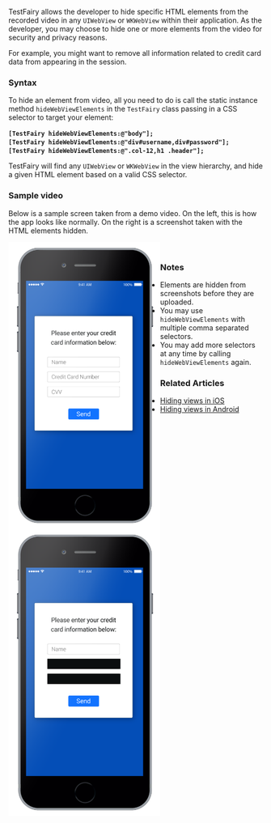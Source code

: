 TestFairy allows the developer to hide specific HTML elements from the recorded video in any `UIWebView` or `WKWebView` within their application. As the developer, you may choose to hide one or more elements from the video for security and privacy reasons.

For example, you might want to remove all information related to credit card data from appearing in the session.

### Syntax

To hide an element from video, all you need to do is call the static instance method `hideWebViewElements` in the `TestFairy` class passing in a CSS selector to target your element:

**`[TestFairy hideWebViewElements:@"body"];`**  
**`[TestFairy hideWebViewElements:@"div#username,div#password"];`**  
**`[TestFairy hideWebViewElements:@".col-12,h1 .header"];`**

TestFairy will find any `UIWebView` or `WKWebView` in the view hierarchy, and hide a given HTML element based on a valid CSS selector.

### Sample video

Below is a sample screen taken from a demo video. On the left, this is how the app looks like normally. On the right is a screenshot taken with the HTML elements hidden.

<div>
<img style="float:left" src="../../img/ios/hidden_views/iphone-with-fields.png" width="300px" />
<img style="float:left" src="../../img/ios/hidden_views/iphone-no-fields.png" width="300px" />
</div>

<br clear=“both”/> 

### Notes

* Elements are hidden from screenshots before they are uploaded.
* You may use `hideWebViewElements` with multiple comma separated selectors.
* You may add more selectors at any time by calling `hideWebViewElements` again.


### Related Articles

* [Hiding views in iOS](https://docs.testfairy.com/iOS_SDK/Hiding_views_from_video.html)
* [Hiding views in Android](https://docs.testfairy.com/iOS_SDK/Hiding_views_from_video.html)
